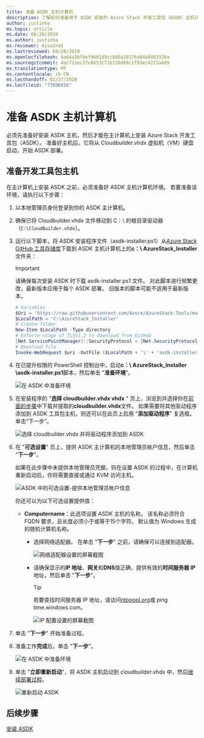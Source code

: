 ```yaml
---
title: 准备 ASDK 主机计算机
description: 了解如何准备用于 ASDK 安装的 Azure Stack 开发工具包（ASDK）主机计算机。
author: justinha
ms.topic: article
ms.date: 08/28/2019
ms.author: justinha
ms.reviewer: misainat
ms.lastreviewed: 08/28/2019
ms.openlocfilehash: ba64a3bfbef9601d9cc8d8a28176a84a9403326a
ms.sourcegitcommit: 4ac711ec37c6653c71b126d09c1f93ec4215a489
ms.translationtype: MT
ms.contentlocale: zh-CN
ms.lasthandoff: 02/27/2020
ms.locfileid: "77696016"
---
```

# <a name="prepare-the-asdk-host-computer"></a>准备 ASDK 主机计算机
必须先准备好安装 ASDK 主机，然后才能在主计算机上安装 Azure Stack 开发工具包（ASDK）。 准备好主机后，它将从 Cloudbuilder.vhdx 虚拟机（VM）硬盘启动，开始 ASDK 部署。

## <a name="prepare-the-development-kit-host-computer"></a>准备开发工具包主机
在主计算机上安装 ASDK 之前，必须准备好 ASDK 主机计算机环境。 若要准备该环境，请执行以下步骤：

1. 以本地管理员身份登录到你的 ASDK 主计算机。
2. 确保已将 Cloudbuilder.vhdx 文件移动到 C：\ 的根目录驱动器（`C:\CloudBuilder.vhdx`）。
3. 运行以下脚本，将 ASDK 安装程序文件（asdk-installer.ps1）从[Azure Stack GitHub 工具存储库](https://github.com/Azure/AzureStack-Tools)下载到 ASDK 主机计算机上的**c：\ AzureStack_Installer**文件夹：

   > [!IMPORTANT]
   > 请确保每次安装 ASDK 时下载 asdk-installer.ps1 文件。 对此脚本进行频繁更改，最新版本应用于每个 ASDK 部署。 旧版本的脚本可能不适用于最新版本。

   ```powershell
   # Variables
   $Uri = 'https://raw.githubusercontent.com/Azure/AzureStack-Tools/master/Deployment/asdk-installer.ps1'
   $LocalPath = 'C:\AzureStack_Installer'
   # Create folder
   New-Item $LocalPath -Type directory
   # Enforce usage of TLSv1.2 to download from GitHub
   [Net.ServicePointManager]::SecurityProtocol = [Net.SecurityProtocolType]::Tls12
   # Download file
   Invoke-WebRequest $uri -OutFile ($LocalPath + '\' + 'asdk-installer.ps1')
   ```

4. 在已提升权限的 PowerShell 控制台中，启动**c：\ AzureStack_Installer \asdk-installer.ps1**脚本，然后单击 "**准备环境**"。

    ![在 ASDK 中准备环境](media/asdk-prepare-host/1.PNG) 

5. 在安装程序的 "**选择 cloudbuilder.vhdx vhdx** " 页上，浏览到并选择你在[前面的步骤](asdk-download.md)中下载并提取的**cloudbuilder.vhdx**文件。 如果需要将其他驱动程序添加到 ASDK 工具包主机，则还可以在此页上启用 "**添加驱动程序**" 复选框。 单击“下一步”。  

    ![选择 cloudbuilder.vhdx 并将驱动程序添加到 ASDK](media/asdk-prepare-host/2.PNG)

6. 在 "**可选设置**" 页上，提供 ASDK 主计算机的本地管理员帐户信息，然后单击 "**下一步**"。

    如果在此步骤中未提供本地管理员凭据，则在设置 ASDK 的过程中，在计算机重新启动后，你将需要直接或通过 KVM 访问主机。

   ![ASDK 中的可选设置-提供本地管理员帐户信息](media/asdk-prepare-host/3.PNG)

    你还可以为以下可选设置提供值：
    - **Computername**：此选项设置 ASDK 主机的名称。 该名称必须符合 FQDN 要求，且长度必须小于或等于15个字符。 默认值为 Windows 生成的随机计算机名称。

        - 选择网络适配器。 在单击 "**下一步**" 之前，请确保可以连接到适配器。

            ![网络适配器设置的屏幕截图](media/asdk-prepare-host/step-four-network-adapter.png)

        - 请确保显示的**IP 地址**、**网关**和**DNS**值正确，提供有效的**时间服务器 IP**地址，然后单击 "**下一步**"。

            >[!TIP]
            >若要查找时间服务器 IP 地址，请访问[ntppool.org](https://www.ntppool.org/)或 ping time.windows.com。 

            ![IP 配置设置的屏幕截图](media/asdk-prepare-host/step-five-host-ip-config.png)

7. 单击 "**下一步**" 开始准备过程。
8. 准备工作**完成**后，单击 "**下一步**"。

    ![在 ASDK 中准备环境](media/asdk-prepare-host/4.PNG)

9. 单击 "**立即重新启动**"，将 ASDK 主机启动到 cloudbuilder.vhdx 中，然后[继续部署过程](asdk-install.md)。

    ![重新启动 ASDK](media/asdk-prepare-host/5.PNG)


## <a name="next-steps"></a>后续步骤
[安装 ASDK](asdk-install.md)
